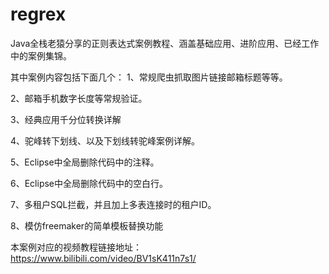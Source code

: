 # regrex
Java全栈老猿分享的正则表达式案例教程、涵盖基础应用、进阶应用、已经工作中的案例集锦。

其中案例内容包括下面几个：
1、常规爬虫抓取图片链接邮箱标题等等。

2、邮箱手机数字长度等常规验证。

3、经典应用千分位转换详解

4、驼峰转下划线、以及下划线转驼峰案例详解。

5、Eclipse中全局删除代码中的注释。

6、Eclipse中全局删除代码中的空白行。

7、多租户SQL拦截，并且加上多表连接时的租户ID。

8、模仿freemaker的简单模板替换功能


本案例对应的视频教程链接地址：
https://www.bilibili.com/video/BV1sK411n7s1/
